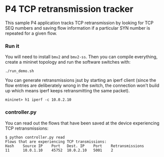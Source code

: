 # P4 TCP retransmission tracker

This sample P4 application tracks TCP retransmission by looking for TCP SEQ numbers and saving flow information if a particular SYN number is repeated for a given flow.

### Run it

You will need to install `bmv2` and `bmv2-ss`. Then you can compile everything, create a mininet topology and run the software switches with:

    ./run_demo.sh

You can generate retransmissions jsut by starting an iperf client (since the flow entries are deliberately wrong in the switch, the connection won't build up which means iperf keeps retransmitting the same packet).

    mininet> h1 iperf -c 10.0.2.10

### controller.py

You can read out the flows that have been saved at the device experiencing TCP retransmissions:

    $ python controller.py read
    Flows that are experiencing TCP transmissions:
    Hash    Source IP    Port   Dest. IP    Port    Retransmissions
    11      10.0.1.10    45752  10.0.2.10   5001    2 
